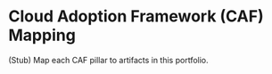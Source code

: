 # Cloud Adoption Framework (CAF) Mapping

(Stub) Map each CAF pillar to artifacts in this portfolio.
